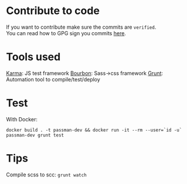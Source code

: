 # Contribute to code
If you want to contribute make sure the commits are `verified`.   
You can read how to GPG sign you commits [here](https://help.github.com/articles/signing-commits-using-gpg/).


# Tools used
[Karma](https://karma-runner.github.io): JS test framework
[Bourbon](https://www.bourbon.io/): Sass->css framework
[Grunt](https://gruntjs.com/): Automation tool to compile/test/deploy

# Test
With Docker:
```
docker build . -t passman-dev && docker run -it --rm --user=`id -u` passman-dev grunt test
```

# Tips
Compile scss to scc: `grunt watch`